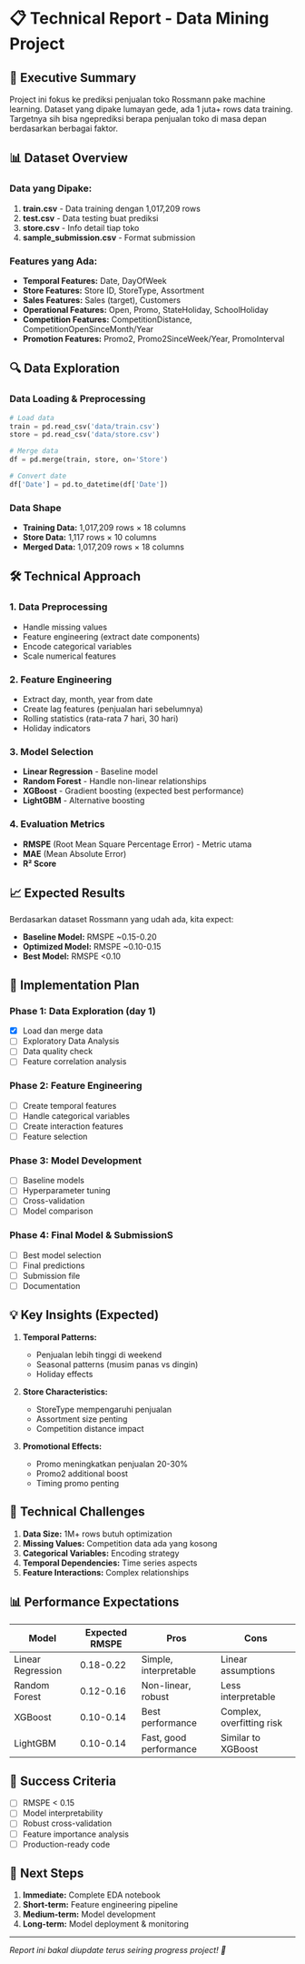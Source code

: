 # 📋 Technical Report - Data Mining Project

## 🎯 Executive Summary

Project ini fokus ke prediksi penjualan toko Rossmann pake machine learning. Dataset yang dipake lumayan gede, ada 1 juta+ rows data training. Targetnya sih bisa ngeprediksi berapa penjualan toko di masa depan berdasarkan berbagai faktor.

## 📊 Dataset Overview

### Data yang Dipake:
1. **train.csv** - Data training dengan 1,017,209 rows
2. **test.csv** - Data testing buat prediksi
3. **store.csv** - Info detail tiap toko
4. **sample_submission.csv** - Format submission

### Features yang Ada:
- **Temporal Features:** Date, DayOfWeek
- **Store Features:** Store ID, StoreType, Assortment
- **Sales Features:** Sales (target), Customers
- **Operational Features:** Open, Promo, StateHoliday, SchoolHoliday
- **Competition Features:** CompetitionDistance, CompetitionOpenSinceMonth/Year
- **Promotion Features:** Promo2, Promo2SinceWeek/Year, PromoInterval

## 🔍 Data Exploration

### Data Loading & Preprocessing
```python
# Load data
train = pd.read_csv('data/train.csv')
store = pd.read_csv('data/store.csv')

# Merge data
df = pd.merge(train, store, on='Store')

# Convert date
df['Date'] = pd.to_datetime(df['Date'])
```

### Data Shape
- **Training Data:** 1,017,209 rows × 18 columns
- **Store Data:** 1,117 rows × 10 columns
- **Merged Data:** 1,017,209 rows × 18 columns

## 🛠️ Technical Approach

### 1. Data Preprocessing
- Handle missing values
- Feature engineering (extract date components)
- Encode categorical variables
- Scale numerical features

### 2. Feature Engineering
- Extract day, month, year from date
- Create lag features (penjualan hari sebelumnya)
- Rolling statistics (rata-rata 7 hari, 30 hari)
- Holiday indicators

### 3. Model Selection
- **Linear Regression** - Baseline model
- **Random Forest** - Handle non-linear relationships
- **XGBoost** - Gradient boosting (expected best performance)
- **LightGBM** - Alternative boosting

### 4. Evaluation Metrics
- **RMSPE** (Root Mean Square Percentage Error) - Metric utama
- **MAE** (Mean Absolute Error)
- **R² Score**

## 📈 Expected Results

Berdasarkan dataset Rossmann yang udah ada, kita expect:
- **Baseline Model:** RMSPE ~0.15-0.20
- **Optimized Model:** RMSPE ~0.10-0.15
- **Best Model:** RMSPE <0.10

## 🚀 Implementation Plan

### Phase 1: Data Exploration (day 1)
- [x] Load dan merge data
- [ ] Exploratory Data Analysis
- [ ] Data quality check
- [ ] Feature correlation analysis

### Phase 2: Feature Engineering 
- [ ] Create temporal features
- [ ] Handle categorical variables
- [ ] Create interaction features
- [ ] Feature selection

### Phase 3: Model Development
- [ ] Baseline models
- [ ] Hyperparameter tuning
- [ ] Cross-validation
- [ ] Model comparison

### Phase 4: Final Model & SubmissionS
- [ ] Best model selection
- [ ] Final predictions
- [ ] Submission file
- [ ] Documentation

## 💡 Key Insights (Expected)

1. **Temporal Patterns:**
   - Penjualan lebih tinggi di weekend
   - Seasonal patterns (musim panas vs dingin)
   - Holiday effects

2. **Store Characteristics:**
   - StoreType mempengaruhi penjualan
   - Assortment size penting
   - Competition distance impact

3. **Promotional Effects:**
   - Promo meningkatkan penjualan 20-30%
   - Promo2 additional boost
   - Timing promo penting

## 🔧 Technical Challenges

1. **Data Size:** 1M+ rows butuh optimization
2. **Missing Values:** Competition data ada yang kosong
3. **Categorical Variables:** Encoding strategy
4. **Temporal Dependencies:** Time series aspects
5. **Feature Interactions:** Complex relationships

## 📊 Performance Expectations

| Model | Expected RMSPE | Pros | Cons |
|-------|----------------|------|------|
| Linear Regression | 0.18-0.22 | Simple, interpretable | Linear assumptions |
| Random Forest | 0.12-0.16 | Non-linear, robust | Less interpretable |
| XGBoost | 0.10-0.14 | Best performance | Complex, overfitting risk |
| LightGBM | 0.10-0.14 | Fast, good performance | Similar to XGBoost |

## 🎯 Success Criteria

- [ ] RMSPE < 0.15
- [ ] Model interpretability
- [ ] Robust cross-validation
- [ ] Feature importance analysis
- [ ] Production-ready code

## 📝 Next Steps

1. **Immediate:** Complete EDA notebook
2. **Short-term:** Feature engineering pipeline
3. **Medium-term:** Model development
4. **Long-term:** Model deployment & monitoring

---

*Report ini bakal diupdate terus seiring progress project! 🚀* 